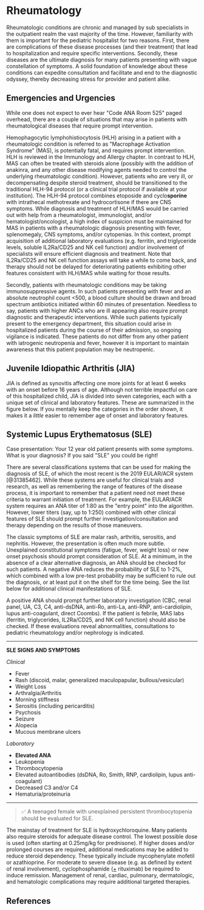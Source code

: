 # Rheumatology

Rheumatologic conditions are chronic and managed by sub specialists in the outpatient realm the vast majority of the time. However, familiarity with them is important for the pediatric hospitalist for two reasons. First, there are complications of these disease processes (and their treatment) that lead to hospitalization and require specific interventions. Secondly, these diseases are the ultimate diagnosis for many patients presenting with vague constellation of symptoms. A solid foundation of knowledge about these conditions can expedite consultation and facilitate and end to the diagnostic odyssey, thereby decreasing stress for provider and patient alike.

## Emergencies and Urgencies

While one does not expect to ever hear "Code ANA Room 525" paged overhead, there are a couple of situations that may arise in patients with rheumatological diseases that require prompt intervention. 

Hemophagocytic lymphohistiocytosis (HLH) arising in a patient with a rheumatologic condition is referred to as "Macrophage Activation Syndrome" (MAS), is potentially fatal, and requires prompt intervention. HLH is reviewed in the Immunology and Allergy chapter. In contrast to HLH, MAS can often be treated with steroids alone (possibly with the addition of anakinra, and any other disease modifying agents needed to control the underlying rheumatologic condition). However, patients who are very ill, or decompensating despite steroid treatment, should be transitioned to the traditional HLH-94 protocol (or a clinical trial protocol if available at your institution). The HLH-94 protocol combines etoposide and  cyclo**sporine** with intrathecal methotrexate and hydrocortisone if there are CNS symptoms. While diagnosis and treatment of HLH/MAS would be carried out with help from a rheumatologist, immunologist, and/or hematologist/oncologist, a high index of suspicion must be maintained for MAS in patients with a rheumatologic diagnosis presenting with fever, splenomegaly, CNS symptoms, and/or cytopenias. In this context, prompt acquisition of additional  laboratory evaluations (e.g. ferritin, and triglyceride levels, soluble IL2Ra/CD25 and NK cell function) and/or involvement of specialists will ensure efficient diagnosis and treatment. Note that IL2Ra/CD25 and NK cell function assays will take a while to come back, and therapy should not be delayed for deteriorating patients exhibiting other features consistent with HLH/MAS while waiting for those results.

Secondly, patients with rheumatologic conditions may be taking immunosuppressive agents. In such patients presenting with fever and an absolute neutrophil count <500, a blood culture should be drawn and broad spectrum antibiotics initiated within 60 minutes of presentation. Needless to say, patients with higher ANCs who are ill appearing also require prompt diagnostic and therapeutic interventions. While such patients typically present to the emergency department, this situation could arise in hospitalized patients during the course of their admission, so ongoing vigilance is indicated. These patients do not differ from any other patient with iatrogenic neutropenia and fever, however it is important to maintain awareness that this patient population may be neutropenic.

## Juvenile Idiopathic Arthritis (JIA) ##

JIA is defined as synovitis affecting one more joints for at least 6 weeks with an onset before 16 years of age. Although not terrible impactful on care of this hospitalized child, JIA is divided into seven categories, each with a unique set of clinical and laboratory features. These are summarized in the figure below. If you mentally keep the categories in the order shown, it makes it a *little* easier to remember age of onset and laboratory features. 



## Systemic Lupus Erythematosus (SLE)

Case presentation: Your 12 year old patient presents with some symptoms. What is your diagnosis? If you said "SLE" you could be right!

There are several classifications systems that can be used for making the diagnosis of SLE, of which the most recent is the 2019 EULAR/ACR system [@31385462]. While these systems are useful for clinical trials and research, as well as remembering the range of features of the disease process, it is important to remember that a patient need not meet these criteria to warrant initiation of treatment. For example, the EULAR/ACR system requires an ANA titer of 1:80 as the "entry point" into the algorithm. However, lower titers (say, up to 1:250) combined with other clinical features of SLE should prompt further investigation/consultation and therapy depending on the results of those maneuvers.

The classic symptoms of SLE are malar rash, arthritis, serositis, and nephritis. However, the presentation is often much more subtle. Unexplained constitutional symptoms (fatigue, fever, weight loss) or new onset psychosis should prompt consideration of SLE. At a minimum, in the absence of a clear alternative diagnosis, an ANA should be checked for such patients. A negative ANA reduces the probability of SLE to 1-2%, which combined with a low pre-test probability may be sufficient to rule out the diagnosis, or at least put it on the shelf for the time being. See the list below for additional clinical manifestations of SLE.

A positive ANA should prompt further laboratory investigation (CBC, renal panel, UA, C3, C4, anti-dsDNA, anti-Ro, anti-La, anti-RNP, anti-cardiolipin, lupus anti-coagulant, direct Coombs). If the patient is febrile, MAS labs (ferritin, triglycerides, IL2Ra/CD25, and NK cell function) should also be checked. If these evaluations reveal abnormalities, consultations to pediatric rheumatology and/or nephrology is indicated.

---

**SLE SIGNS AND SYMPTOMS**

*Clinical*

* Fever
* Rash (discoid, malar, generalized maculopapular, bullous/vesicular)
* Weight Loss
* Arthralgia/Arthritis
* Morning stiffness
* Serositis (including pericarditis)
* Psychosis
* Seizure
* Alopecia
* Mucous membrane ulcers

*Laboratory*

* **Elevated ANA**
* Leukopenia
* Thrombocytopenia
* Elevated autoantibodies (dsDNA, Ro, Smith, RNP, cardiolipin, lupus anti-coagulant)
* Decreased C3 and/or C4
* Hematuria/proteinuria

---

> :white_check_mark: A teenaged female with unexplained persistent thrombocytopenia should be evaluated for SLE.

The mainstay of treatment for SLE is hydroxychloroquine. Many patients also require steroids for adequate disease control. The lowest possible dose is used (often starting at 0.25mg/kg for prednisone). If higher doses and/or prolonged courses are required, additional medications may be added to reduce steroid dependency. These typically include mycophenylate mofetil or azathioprine. For moderate to severe disease (e.g. as defined by extent of renal involvement), cyclophosphamide (<u>+</u> rituximab) be required to induce remission. Management of renal, cardiac, pulmonary, dermatologic, and hematologic complications may require additional targeted therapies.



## References

